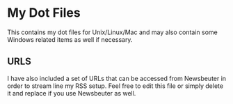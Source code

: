 # My Dot Files

This contains my dot files for Unix/Linux/Mac and may also contain
some Windows related items as well if necessary.

## URLS
I have also included a set of URLs that can be accessed from Newsbeuter in
order to stream line my RSS setup. Feel free to edit this file or simply delete
it and replace if you use Newsbeuter as well.
